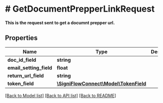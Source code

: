# # GetDocumentPrepperLinkRequest

#### This is the request sent to get a documnt prepper url.

## Properties

Name | Type | Description | Notes
------------ | ------------- | ------------- | -------------
**doc_id_field** | **string** |  |
**email_setting_field** | **float** |  |
**return_url_field** | **string** |  |
**token_field** | [**\SigniFlowConnect\Model\TokenField**](TokenField.md) |  |

[[Back to Model list]](../../README.md#models) [[Back to API list]](../../README.md#endpoints) [[Back to README]](../../README.md)
